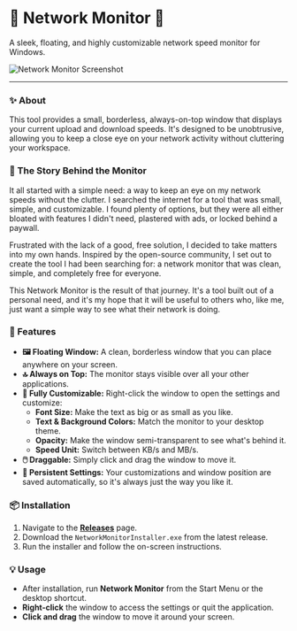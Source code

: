 # 🚀 Network Monitor 🚀

A sleek, floating, and highly customizable network speed monitor for Windows.

![Network Monitor Screenshot](https://i.imgur.com/fA2EkLD.png)

---

### ✨ About

This tool provides a small, borderless, always-on-top window that displays your current upload and download speeds. It's designed to be unobtrusive, allowing you to keep a close eye on your network activity without cluttering your workspace.

### 📖 The Story Behind the Monitor

It all started with a simple need: a way to keep an eye on my network speeds without the clutter. I searched the internet for a tool that was small, simple, and customizable. I found plenty of options, but they were all either bloated with features I didn't need, plastered with ads, or locked behind a paywall.

Frustrated with the lack of a good, free solution, I decided to take matters into my own hands. Inspired by the open-source community, I set out to create the tool I had been searching for: a network monitor that was clean, simple, and completely free for everyone.

This Network Monitor is the result of that journey. It's a tool built out of a personal need, and it's my hope that it will be useful to others who, like me, just want a simple way to see what their network is doing.


### 🌟 Features

-   **🖼️ Floating Window:** A clean, borderless window that you can place anywhere on your screen.
-   **🔝 Always on Top:** The monitor stays visible over all your other applications.
-   **🎨 Fully Customizable:** Right-click the window to open the settings and customize:
    -   **Font Size:** Make the text as big or as small as you like.
    -   **Text & Background Colors:** Match the monitor to your desktop theme.
    -   **Opacity:** Make the window semi-transparent to see what's behind it.
    -   **Speed Unit:** Switch between KB/s and MB/s.
-   **🖱️ Draggable:** Simply click and drag the window to move it.
-   **💾 Persistent Settings:** Your customizations and window position are saved automatically, so it's always just the way you like it.

### 📦 Installation

1.  Navigate to the [**Releases**](https://github.com/essopsp/NetworkMonitor/releases) page.
2.  Download the `NetworkMonitorInstaller.exe` from the latest release.
3.  Run the installer and follow the on-screen instructions.

### 💡 Usage

-   After installation, run **Network Monitor** from the Start Menu or the desktop shortcut.
-   **Right-click** the window to access the settings or quit the application.
-   **Click and drag** the window to move it around your screen.

